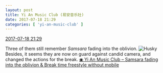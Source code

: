 ```yaml
---
layout: post
title: Yi An Music Club (易安音乐社)
date: 2017-07-18 21:29
categories: [ 'yi-an-music-club' ]
---
```


<div class="weibo-info">
  <a href="http://weibo.com/6094546964/FcZMVrSJr">2017-07-18 21:29</a>
</div>

Three of them still remember *Samsara* fading into the oblivion. ![Husky](http://img.t.sinajs.cn/t4/appstyle/expression/ext/normal/74/moren_hashiqi_org.png) Besides, it seems they are now on guard against candid camera, and changed the actions for the break. [◉ Yi An Music Club – Samsara fading into the oblivion & Break time freestyle without mobile](http://www.bilibili.com/video/av12332141/)
